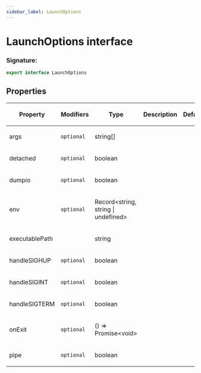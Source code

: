 ```yaml
---
sidebar_label: LaunchOptions
---
```


# LaunchOptions interface

### Signature:

```typescript
export interface LaunchOptions
```

## Properties

<table><thead><tr><th>

Property

</th><th>

Modifiers

</th><th>

Type

</th><th>

Description

</th><th>

Default

</th></tr></thead>
<tbody><tr><td>

<span id="args">args</span>

</td><td>

`optional`

</td><td>

string\[\]

</td><td>

</td><td>

</td></tr>
<tr><td>

<span id="detached">detached</span>

</td><td>

`optional`

</td><td>

boolean

</td><td>

</td><td>

</td></tr>
<tr><td>

<span id="dumpio">dumpio</span>

</td><td>

`optional`

</td><td>

boolean

</td><td>

</td><td>

</td></tr>
<tr><td>

<span id="env">env</span>

</td><td>

`optional`

</td><td>

Record&lt;string, string \| undefined&gt;

</td><td>

</td><td>

</td></tr>
<tr><td>

<span id="executablepath">executablePath</span>

</td><td>

</td><td>

string

</td><td>

</td><td>

</td></tr>
<tr><td>

<span id="handlesighup">handleSIGHUP</span>

</td><td>

`optional`

</td><td>

boolean

</td><td>

</td><td>

</td></tr>
<tr><td>

<span id="handlesigint">handleSIGINT</span>

</td><td>

`optional`

</td><td>

boolean

</td><td>

</td><td>

</td></tr>
<tr><td>

<span id="handlesigterm">handleSIGTERM</span>

</td><td>

`optional`

</td><td>

boolean

</td><td>

</td><td>

</td></tr>
<tr><td>

<span id="onexit">onExit</span>

</td><td>

`optional`

</td><td>

() =&gt; Promise&lt;void&gt;

</td><td>

</td><td>

</td></tr>
<tr><td>

<span id="pipe">pipe</span>

</td><td>

`optional`

</td><td>

boolean

</td><td>

</td><td>

</td></tr>
</tbody></table>
